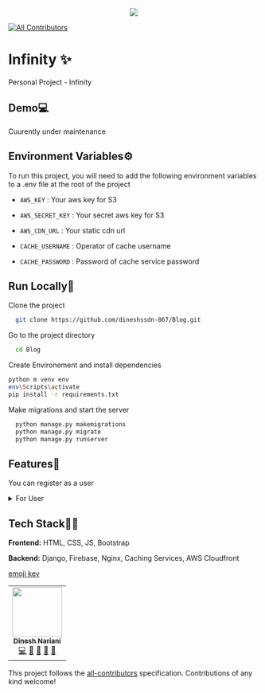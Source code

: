 <div align="center">
  
<img src="https://d-fantom-blog.herokuapp.com/static/assets/img/istockphoto-1274384094-170667a-removebg-preview.png">
  
</div>

<!-- ALL-CONTRIBUTORS-BADGE:START - Do not remove or modify this section -->

[![All Contributors](https://img.shields.io/badge/all_contributors-1-orange.svg?style=flat-square)](#contributors-)

<!-- ALL-CONTRIBUTORS-BADGE:END -->

# Infinity ✨

Personal Project - Infinity

## Demo💻

<!-- [Demo](https://d-fantom-blog.herokuapp.com/) -->
Cuurently under maintenance

## Environment Variables⚙

To run this project, you will need to add the following environment variables to a .env file at the root of the project


- `AWS_KEY` : Your aws key for S3

- `AWS_SECRET_KEY` : Your secret aws key for S3

- `AWS_CDN_URL` : Your static cdn url

- `CACHE_USERNAME` : Operator of cache username

- `CACHE_PASSWORD` : Password of cache service password

## Run Locally🚀

Clone the project

```bash
  git clone https://github.com/dineshssdn-867/Blog.git
```

Go to the project directory

```bash
  cd Blog
```

Create Environement and install dependencies

```bash
python m venv env
env\Scripts\activate
pip install -r requirements.txt
```

Make migrations and start the server

```bash
  python manage.py makemigrations
  python manage.py migrate
  python manage.py runserver
```

## Features🧾

You can register as a user
<details>
  <summary>For User</summary>
  
  - Add blog, delete blog, update blog.
  - Like or comment to the blog.
  - Archive the blog or save for yourself.
</details>


## Tech Stack👨‍💻

**Frontend:** HTML, CSS, JS, Bootstrap

**Backend:** Django, Firebase, Nginx, Caching Services, AWS Cloudfront

[emoji key](https://allcontributors.org/docs/en/emoji-key)

<!-- ALL-CONTRIBUTORS-LIST:START - Do not remove or modify this section -->
<!-- prettier-ignore-start -->
<!-- markdownlint-disable -->
<table>
  <tr>
    <td align="center"><a href="https://github.com/dineshssdn-867"><img src="https://avatars.githubusercontent.com/u/66898317?v=4" width="100px;" alt=""/><br /><sub><b>Dinesh Nariani</b></sub></a><br /><a href="https://github.com/dineshssdn-867/DIM/commits?author=dineshssdn-867" title="Code">💻</a> <a href="https://github.com/dineshssdn-867/DIM/commits?author=dineshssdn-867" title="Documentation">📖</a> <a href="#design-dineshssdn-867" title="Design">🎨</a> <a href="#maintenance-dineshssdn-867" title="Maintenance">🚧</a> <a href="#projectManagement-dineshssdn-867" title="Project Management">📆</a></td>
  </tr>
</table>

<!-- markdownlint-restore -->
<!-- prettier-ignore-end -->

<!-- ALL-CONTRIBUTORS-LIST:END -->

This project follows the [all-contributors](https://github.com/all-contributors/all-contributors) specification. Contributions of any kind welcome!
